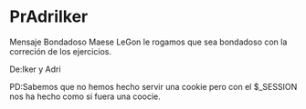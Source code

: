 # PrAdriIker

Mensaje Bondadoso
Maese LeGon le rogamos que sea bondadoso con la correción de los ejercicios.

De:Iker y Adri

PD:Sabemos que no hemos hecho servir una cookie pero con el $_SESSION nos ha hecho como si fuera una coocie.
